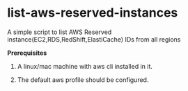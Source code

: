 # list-aws-reserved-instances

A simple script to list AWS Reserved instance(EC2,RDS,RedShift,ElastiCache) IDs from all regions

**Prerequisites**

1. A linux/mac machine with aws cli installed in it. 

2. The default aws profile should be configured.
